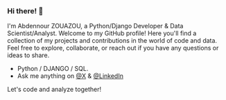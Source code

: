 ### Hi there! 👋


I'm Abdennour ZOUAZOU, a Python/Django Developer & Data Scientist/Analyst. Welcome to my GitHub profile! Here you'll find a collection of my projects and contributions in the world of code and data. Feel free to explore, collaborate, or reach out if you have any questions or ideas to share.

- Python / DJANGO / SQL.
- Ask me anything on [@X](https://twitter.com/zouazou) & [@LinkedIn](https://www.linkedin.com/in/zouazou)



Let's code and analyze together! 







